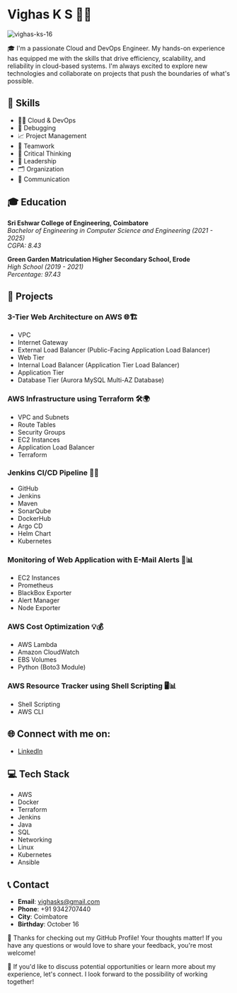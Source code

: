 # Vighas K S 👨‍💻

<p align="left"> <img src="https://komarev.com/ghpvc/?username=vighas-ks-16&label=Profile%20views&color=0e75b6&style=flat" alt="vighas-ks-16" /> </p>


🎓 I'm a passionate Cloud and DevOps Engineer. My hands-on experience has equipped me with the skills that drive efficiency, scalability, and reliability in cloud-based systems. I'm always excited to explore new technologies and collaborate on projects that push the boundaries of what's possible.

## 🚀 Skills
- 👨‍💻 Cloud & DevOps
- 🐞 Debugging
- 📈 Project Management
- 🤝 Teamwork
- 🤔 Critical Thinking
- 👑 Leadership
- 🗂️ Organization
- 💬 Communication

## 🎓 Education
**Sri Eshwar College of Engineering, Coimbatore**  
*Bachelor of Engineering in Computer Science and Engineering (2021 - 2025)*  
*CGPA: 8.43*

**Green Garden Matriculation Higher Secondary School, Erode**  
*High School (2019 - 2021)*  
*Percentage: 97.43*

## 🚀 Projects

### 3-Tier Web Architecture on AWS 🌐🏗️
- VPC
- Internet Gateway
- External Load Balancer (Public-Facing Application Load Balancer)
- Web Tier
- Internal Load Balancer (Application Tier Load Balancer)
- Application Tier
- Database Tier (Aurora MySQL Multi-AZ Database)

### AWS Infrastructure using Terraform 🛠️🌍
- VPC and Subnets
- Route Tables
- Security Groups
- EC2 Instances
- Application Load Balancer
- Terraform

### Jenkins CI/CD Pipeline 🚀🔄
- GitHub
- Jenkins
- Maven
- SonarQube
- DockerHub
- Argo CD
- Helm Chart
- Kubernetes

### Monitoring of Web Application with E-Mail Alerts 📧📊
- EC2 Instances
- Prometheus
- BlackBox Exporter
- Alert Manager
- Node Exporter

### AWS Cost Optimization 💡💰
- AWS Lambda
- Amazon CloudWatch
- EBS Volumes
- Python (Boto3 Module)

### AWS Resource Tracker using Shell Scripting 🖥️📊
- Shell Scripting
- AWS CLI

## 🌐 Connect with me on:
- [LinkedIn](https://www.linkedin.com/in/vighas-k-s-592386217/)

## 💻 Tech Stack
- AWS
- Docker
- Terraform
- Jenkins
- Java
- SQL
- Networking
- Linux
- Kubernetes
- Ansible

## 📞 Contact
- **Email**: vighasks@gmail.com
- **Phone**: +91 9342707440
- **City**: Coimbatore
- **Birthday**: October 16

💖 Thanks for checking out my GitHub Profile! Your thoughts matter! If you have any questions or would love to share your feedback, you're most welcome!

💖 If you'd like to discuss potential opportunities or learn more about my experience, let's connect. I look forward to the possibility of working together!


